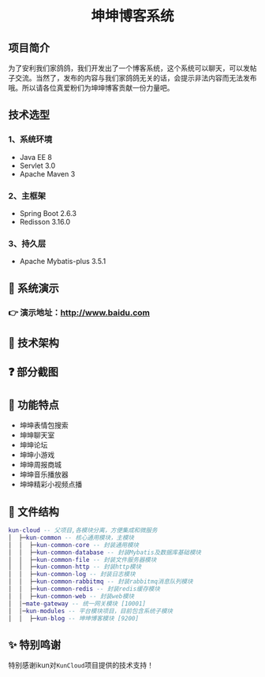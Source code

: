 <h1 style="text-align: center">坤坤博客系统</h1>

## 项目简介
为了安利我们家鸽鸽，我们开发出了一个博客系统，这个系统可以聊天，可以发帖子交流。当然了，发布的内容与我们家鸽鸽无关的话，会提示非法内容而无法发布哦。所以请各位真爱粉们为坤坤博客贡献一份力量吧。

## 技术选型
### 1、系统环境
- Java EE 8
- Servlet 3.0
- Apache Maven 3

### 2、主框架

- Spring Boot 2.6.3
- Redisson 3.16.0

### 3、持久层

- Apache Mybatis-plus 3.5.1

## 🎨 系统演示
### 👉 演示地址：http://www.baidu.com

## 🍪 技术架构


## ❓ 部分截图


## 🔧 功能特点
* 坤坤表情包搜索
* 坤坤聊天室
* 坤坤论坛
* 坤坤小游戏
* 坤坤周报商城
* 坤坤音乐播放器
* 坤坤精彩小视频点播

## 🗿 文件结构
```lua
kun-cloud -- 父项目,各模块分离，方便集成和微服务
│  ├─kun-common -- 核心通用模块，主模块
│  │  ├─kun-common-core -- 封装通用模块
│  │  ├─kun-common-database -- 封装Mybatis及数据库基础模块
│  │  ├─kun-common-file -- 封装文件服务器模块
│  │  ├─kun-common-http -- 封装http模块
│  │  ├─kun-common-log -- 封装日志模块
│  │  ├─kun-common-rabbitmq -- 封装rabbitmq消息队列模块
│  │  ├─kun-common-redis -- 封装redis缓存模块
│  │  ├─kun-common-web -- 封装web模块
│  │─mate-gateway -- 统一网关模块 [10001]
│  │─kun-modules -- 平台模块项目，目前包含系统子模块
│  │  ├─kun-blog -- 坤坤博客模块 [9200]
```
## ✨ 特别鸣谢
特别感谢ikun对`KunCloud`项目提供的技术支持！